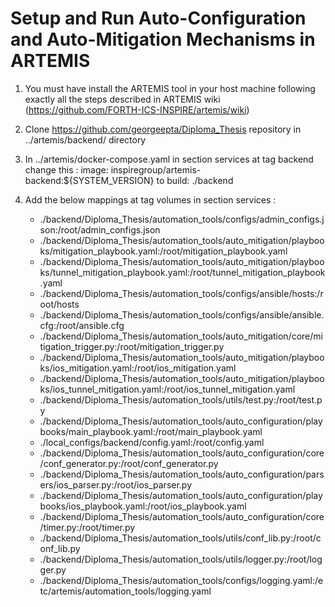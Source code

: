 # Setup and Run Auto-Configuration and Auto-Mitigation Mechanisms in ARTEMIS

1. You must have install the ARTEMIS tool in your host machine following exactly all the steps described in ARTEMIS wiki
   (https://github.com/FORTH-ICS-INSPIRE/artemis/wiki)
  
2. Clone https://github.com/georgeepta/Diploma_Thesis repository in ../artemis/backend/ directory 

3. In ../artemis/docker-compose.yaml in section services at tag backend change this :
   image: inspiregroup/artemis-backend:${SYSTEM_VERSION}  to  build: ./backend

4. Add the below mappings at tag volumes in section services :

   - ./backend/Diploma_Thesis/automation_tools/configs/admin_configs.json:/root/admin_configs.json
   - ./backend/Diploma_Thesis/automation_tools/auto_mitigation/playbooks/mitigation_playbook.yaml:/root/mitigation_playbook.yaml
   - ./backend/Diploma_Thesis/automation_tools/auto_mitigation/playbooks/tunnel_mitigation_playbook.yaml:/root/tunnel_mitigation_playbook.yaml
   - ./backend/Diploma_Thesis/automation_tools/configs/ansible/hosts:/root/hosts
   - ./backend/Diploma_Thesis/automation_tools/configs/ansible/ansible.cfg:/root/ansible.cfg
   - ./backend/Diploma_Thesis/automation_tools/auto_mitigation/core/mitigation_trigger.py:/root/mitigation_trigger.py
   - ./backend/Diploma_Thesis/automation_tools/auto_mitigation/playbooks/ios_mitigation.yaml:/root/ios_mitigation.yaml
   - ./backend/Diploma_Thesis/automation_tools/auto_mitigation/playbooks/ios_tunnel_mitigation.yaml:/root/ios_tunnel_mitigation.yaml
   - ./backend/Diploma_Thesis/automation_tools/utils/test.py:/root/test.py
   - ./backend/Diploma_Thesis/automation_tools/auto_configuration/playbooks/main_playbook.yaml:/root/main_playbook.yaml
   - ./local_configs/backend/config.yaml:/root/config.yaml
   - ./backend/Diploma_Thesis/automation_tools/auto_configuration/core/conf_generator.py:/root/conf_generator.py
   - ./backend/Diploma_Thesis/automation_tools/auto_configuration/parsers/ios_parser.py:/root/ios_parser.py
   - ./backend/Diploma_Thesis/automation_tools/auto_configuration/playbooks/ios_playbook.yaml:/root/ios_playbook.yaml
   - ./backend/Diploma_Thesis/automation_tools/auto_configuration/core/timer.py:/root/timer.py
   - ./backend/Diploma_Thesis/automation_tools/utils/conf_lib.py:/root/conf_lib.py
   - ./backend/Diploma_Thesis/automation_tools/utils/logger.py:/root/logger.py
   - ./backend/Diploma_Thesis/automation_tools/configs/logging.yaml:/etc/artemis/automation_tools/logging.yaml
   
